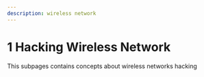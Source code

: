 ```yaml
---
description: wireless network
---
```


# 1 Hacking Wireless Network

This subpages contains concepts about wireless networks hacking
